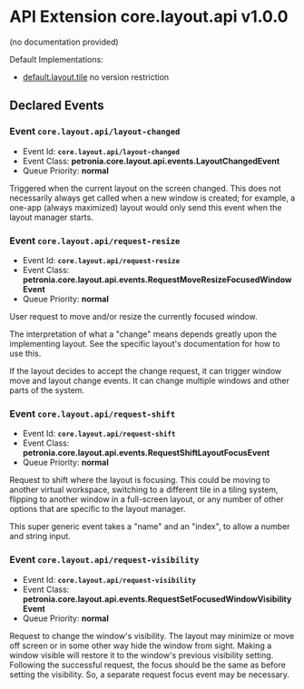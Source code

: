 # API Extension core.layout.api v1.0.0

(no documentation provided)



Default Implementations:
* [default.layout.tile](default.layout.tile.md)
  no version restriction



## Declared Events


### Event `core.layout.api/layout-changed`

* Event Id: **`core.layout.api/layout-changed`**
* Event Class: **petronia.core.layout.api.events.LayoutChangedEvent**
* Queue Priority: **normal**

Triggered when the current layout on the screen changed.  This does not necessarily always get called when a new window is created; for example, a one-app (always maximized) layout would only send this event when the layout manager starts.

### Event `core.layout.api/request-resize`

* Event Id: **`core.layout.api/request-resize`**
* Event Class: **petronia.core.layout.api.events.RequestMoveResizeFocusedWindowEvent**
* Queue Priority: **normal**

User request to move and/or resize the currently focused window.

The interpretation of what a "change" means depends greatly upon the implementing layout.  See the specific layout's documentation for how to use this.

If the layout decides to accept the change request, it can trigger window move and layout change events.  It can change multiple windows and other parts of the system.

### Event `core.layout.api/request-shift`

* Event Id: **`core.layout.api/request-shift`**
* Event Class: **petronia.core.layout.api.events.RequestShiftLayoutFocusEvent**
* Queue Priority: **normal**

Request to shift where the layout is focusing.  This could be moving to another virtual workspace, switching to a different tile in a tiling system, flipping to another window in a full-screen layout, or any number of other options that are specific to the layout manager.

This super generic event takes a "name" and an "index", to allow a number and string input.

### Event `core.layout.api/request-visibility`

* Event Id: **`core.layout.api/request-visibility`**
* Event Class: **petronia.core.layout.api.events.RequestSetFocusedWindowVisibilityEvent**
* Queue Priority: **normal**

Request to change the window's visibility.  The layout may minimize or move off screen or in some other way hide the window from sight.  Making a window visible will restore it to the window's previous visibility setting.  Following the successful request, the focus should be the same as before setting the visibility. So, a separate request focus event may be necessary.




